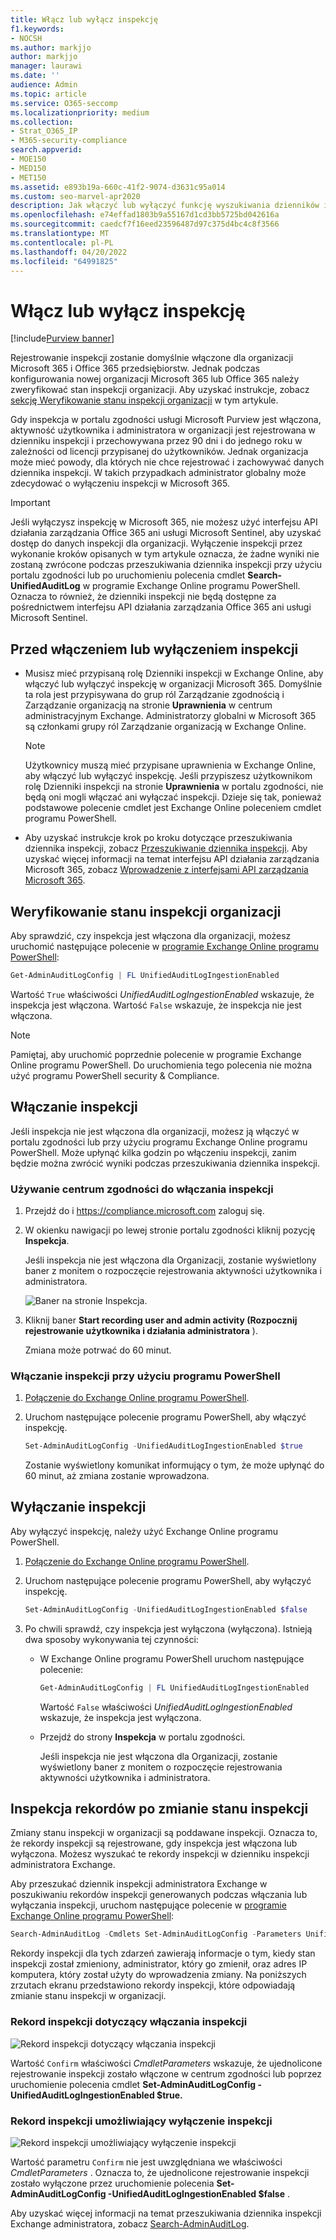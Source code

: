 ```yaml
---
title: Włącz lub wyłącz inspekcję
f1.keywords:
- NOCSH
ms.author: markjjo
author: markjjo
manager: laurawi
ms.date: ''
audience: Admin
ms.topic: article
ms.service: O365-seccomp
ms.localizationpriority: medium
ms.collection:
- Strat_O365_IP
- M365-security-compliance
search.appverid:
- MOE150
- MED150
- MET150
ms.assetid: e893b19a-660c-41f2-9074-d3631c95a014
ms.custom: seo-marvel-apr2020
description: Jak włączyć lub wyłączyć funkcję wyszukiwania dzienników inspekcji w portalu zgodności usługi Microsoft Purview, aby włączyć lub wyłączyć możliwość przeszukiwania dziennika inspekcji przez administratorów.
ms.openlocfilehash: e74effad1803b9a55167d1cd3bb5725bd042616a
ms.sourcegitcommit: caedcf7f16eed23596487d97c375d4bc4c8f3566
ms.translationtype: MT
ms.contentlocale: pl-PL
ms.lasthandoff: 04/20/2022
ms.locfileid: "64991825"
---
```

# <a name="turn-auditing-on-or-off"></a>Włącz lub wyłącz inspekcję

[!include[Purview banner](../includes/purview-rebrand-banner.md)]

Rejestrowanie inspekcji zostanie domyślnie włączone dla organizacji Microsoft 365 i Office 365 przedsiębiorstw. Jednak podczas konfigurowania nowej organizacji Microsoft 365 lub Office 365 należy zweryfikować stan inspekcji organizacji. Aby uzyskać instrukcje, zobacz [sekcję Weryfikowanie stanu inspekcji organizacji](#verify-the-auditing-status-for-your-organization) w tym artykule. 

Gdy inspekcja w portalu zgodności usługi Microsoft Purview jest włączona, aktywność użytkownika i administratora w organizacji jest rejestrowana w dzienniku inspekcji i przechowywana przez 90 dni i do jednego roku w zależności od licencji przypisanej do użytkowników. Jednak organizacja może mieć powody, dla których nie chce rejestrować i zachowywać danych dziennika inspekcji. W takich przypadkach administrator globalny może zdecydować o wyłączeniu inspekcji w Microsoft 365.

> [!IMPORTANT]
> Jeśli wyłączysz inspekcję w Microsoft 365, nie możesz użyć interfejsu API działania zarządzania Office 365 ani usługi Microsoft Sentinel, aby uzyskać dostęp do danych inspekcji dla organizacji. Wyłączenie inspekcji przez wykonanie kroków opisanych w tym artykule oznacza, że żadne wyniki nie zostaną zwrócone podczas przeszukiwania dziennika inspekcji przy użyciu portalu zgodności lub po uruchomieniu polecenia cmdlet **Search-UnifiedAuditLog** w programie Exchange Online programu PowerShell. Oznacza to również, że dzienniki inspekcji nie będą dostępne za pośrednictwem interfejsu API działania zarządzania Office 365 ani usługi Microsoft Sentinel.
  
## <a name="before-you-turn-auditing-on-or-off"></a>Przed włączeniem lub wyłączeniem inspekcji

- Musisz mieć przypisaną rolę Dzienniki inspekcji w Exchange Online, aby włączyć lub wyłączyć inspekcję w organizacji Microsoft 365. Domyślnie ta rola jest przypisywana do grup ról Zarządzanie zgodnością i Zarządzanie organizacją na stronie **Uprawnienia** w centrum administracyjnym Exchange. Administratorzy globalni w Microsoft 365 są członkami grupy ról Zarządzanie organizacją w Exchange Online.

    > [!NOTE]
    > Użytkownicy muszą mieć przypisane uprawnienia w Exchange Online, aby włączyć lub wyłączyć inspekcję. Jeśli przypiszesz użytkownikom rolę Dzienniki inspekcji na stronie **Uprawnienia** w portalu zgodności, nie będą oni mogli włączać ani wyłączać inspekcji. Dzieje się tak, ponieważ podstawowe polecenie cmdlet jest Exchange Online poleceniem cmdlet programu PowerShell.

- Aby uzyskać instrukcje krok po kroku dotyczące przeszukiwania dziennika inspekcji, zobacz [Przeszukiwanie dziennika inspekcji](search-the-audit-log-in-security-and-compliance.md). Aby uzyskać więcej informacji na temat interfejsu API działania zarządzania Microsoft 365, zobacz [Wprowadzenie z interfejsami API zarządzania Microsoft 365](/office/office-365-management-api/get-started-with-office-365-management-apis).

## <a name="verify-the-auditing-status-for-your-organization"></a>Weryfikowanie stanu inspekcji organizacji

Aby sprawdzić, czy inspekcja jest włączona dla organizacji, możesz uruchomić następujące polecenie w [programie Exchange Online programu PowerShell](/powershell/exchange/connect-to-exchange-online-powershell):

```powershell
Get-AdminAuditLogConfig | FL UnifiedAuditLogIngestionEnabled
```

Wartość `True` właściwości  _UnifiedAuditLogIngestionEnabled_ wskazuje, że inspekcja jest włączona. Wartość `False` wskazuje, że inspekcja nie jest włączona.

> [!NOTE]
> Pamiętaj, aby uruchomić poprzednie polecenie w programie Exchange Online programu PowerShell. Do uruchomienia tego polecenia nie można użyć programu PowerShell security & Compliance.

## <a name="turn-on-auditing"></a>Włączanie inspekcji

Jeśli inspekcja nie jest włączona dla organizacji, możesz ją włączyć w portalu zgodności lub przy użyciu programu Exchange Online programu PowerShell. Może upłynąć kilka godzin po włączeniu inspekcji, zanim będzie można zwrócić wyniki podczas przeszukiwania dziennika inspekcji.
  
### <a name="use-the-compliance-center-to-turn-on-auditing"></a>Używanie centrum zgodności do włączania inspekcji

1. Przejdź do i <https://compliance.microsoft.com> zaloguj się.

2. W okienku nawigacji po lewej stronie portalu zgodności kliknij pozycję **Inspekcja**.

   Jeśli inspekcja nie jest włączona dla Organizacji, zostanie wyświetlony baner z monitem o rozpoczęcie rejestrowania aktywności użytkownika i administratora.

   ![Baner na stronie Inspekcja.](../media/AuditingBanner.png)

3. Kliknij baner **Start recording user and admin activity (Rozpocznij rejestrowanie użytkownika i działania administratora** ).

   Zmiana może potrwać do 60 minut.

### <a name="use-powershell-to-turn-on-auditing"></a>Włączanie inspekcji przy użyciu programu PowerShell

1. [Połączenie do Exchange Online programu PowerShell](/powershell/exchange/connect-to-exchange-online-powershell).

2. Uruchom następujące polecenie programu PowerShell, aby włączyć inspekcję.

    ```powershell
    Set-AdminAuditLogConfig -UnifiedAuditLogIngestionEnabled $true
    ```

    Zostanie wyświetlony komunikat informujący o tym, że może upłynąć do 60 minut, aż zmiana zostanie wprowadzona.
  
## <a name="turn-off-auditing"></a>Wyłączanie inspekcji

Aby wyłączyć inspekcję, należy użyć Exchange Online programu PowerShell.
  
1. [Połączenie do Exchange Online programu PowerShell](/powershell/exchange/connect-to-exchange-online-powershell).

2. Uruchom następujące polecenie programu PowerShell, aby wyłączyć inspekcję.

    ```powershell
    Set-AdminAuditLogConfig -UnifiedAuditLogIngestionEnabled $false
    ```

3. Po chwili sprawdź, czy inspekcja jest wyłączona (wyłączona). Istnieją dwa sposoby wykonywania tej czynności:

    - W Exchange Online programu PowerShell uruchom następujące polecenie:

      ```powershell
      Get-AdminAuditLogConfig | FL UnifiedAuditLogIngestionEnabled
      ```

      Wartość  `False` właściwości  _UnifiedAuditLogIngestionEnabled_ wskazuje, że inspekcja jest wyłączona.

    - Przejdź do strony **Inspekcja** w portalu zgodności.

      Jeśli inspekcja nie jest włączona dla Organizacji, zostanie wyświetlony baner z monitem o rozpoczęcie rejestrowania aktywności użytkownika i administratora.

## <a name="audit-records-when-auditing-status-is-changed"></a>Inspekcja rekordów po zmianie stanu inspekcji

Zmiany stanu inspekcji w organizacji są poddawane inspekcji. Oznacza to, że rekordy inspekcji są rejestrowane, gdy inspekcja jest włączona lub wyłączona. Możesz wyszukać te rekordy inspekcji w dzienniku inspekcji administratora Exchange.

Aby przeszukać dziennik inspekcji administratora Exchange w poszukiwaniu rekordów inspekcji generowanych podczas włączania lub wyłączania inspekcji, uruchom następujące polecenie w [programie Exchange Online programu PowerShell](/powershell/exchange/connect-to-exchange-online-powershell):

```powershell
Search-AdminAuditLog -Cmdlets Set-AdminAuditLogConfig -Parameters UnifiedAuditLogIngestionEnabled
```

Rekordy inspekcji dla tych zdarzeń zawierają informacje o tym, kiedy stan inspekcji został zmieniony, administrator, który go zmienił, oraz adres IP komputera, który został użyty do wprowadzenia zmiany. Na poniższych zrzutach ekranu przedstawiono rekordy inspekcji, które odpowiadają zmianie stanu inspekcji w organizacji.

### <a name="audit-record-for-turning-on-auditing"></a>Rekord inspekcji dotyczący włączania inspekcji

![Rekord inspekcji dotyczący włączania inspekcji](../media/AuditStatusAuditingEnabled.png)

Wartość `Confirm` właściwości *CmdletParameters* wskazuje, że ujednolicone rejestrowanie inspekcji zostało włączone w centrum zgodności lub poprzez uruchomienie polecenia cmdlet **Set-AdminAuditLogConfig -UnifiedAuditLogIngestionEnabled $true.**

### <a name="audit-record-for-turning-off-auditing"></a>Rekord inspekcji umożliwiający wyłączenie inspekcji

![Rekord inspekcji umożliwiający wyłączenie inspekcji](../media/AuditStatusAuditingDisabled.png)

Wartość parametru `Confirm` nie jest uwzględniana we właściwości *CmdletParameters* . Oznacza to, że ujednolicone rejestrowanie inspekcji zostało wyłączone przez uruchomienie polecenia **Set-AdminAuditLogConfig -UnifiedAuditLogIngestionEnabled $false** .

Aby uzyskać więcej informacji na temat przeszukiwania dziennika inspekcji Exchange administratora, zobacz [Search-AdminAuditLog](/powershell/module/exchange/search-adminauditlog).
